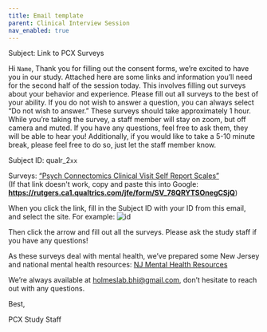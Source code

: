 ```yaml
---
title: Email template
parent: Clinical Interview Session
nav_enabled: true 
---
```


Subject: Link to PCX Surveys 

Hi `Name`,
Thank you for filling out the consent forms, we’re excited to have you in our study.
Attached here are some links and information you’ll need for the second half of the session today. This involves filling out surveys about your behavior and experience. Please fill out all surveys to the best of your ability. If you do not wish to answer a question, you can always select “Do not wish to answer.” These surveys should take approximately 1 hour.
While you’re taking the survey, a staff member will stay on zoom, but off camera and muted. If you have any questions, feel free to ask them, they will be able to hear you! Additionally, if you would like to take a 5-10 minute break, please feel free to do so, just let the staff member know.

Subject ID: qualr_2`xx`

Surveys: [“Psych Connectomics Clinical Visit Self Report Scales”](https://rutgers.ca1.qualtrics.com/jfe/form/SV_78QRYTSOnegCSjQ)  
(If that link doesn't work, copy and paste this into Google: **https://rutgers.ca1.qualtrics.com/jfe/form/SV_78QRYTSOnegCSjQ**)

When you click the link, fill in the Subject ID with your ID from this email, and select the site. For example:
![id](interview-session/id_in_survey.png)

Then click the arrow and fill out all the surveys. Please ask the study staff if you have any questions!

As these surveys deal with mental health, we’ve prepared some New Jersey and national mental health resources: [NJ Mental Health Resources](Mental_health_resources_NJ.pdf)
 
We’re always available at holmeslab.bhi@gmail.com, don’t hesitate to reach out with any questions. 

Best, 

PCX Study Staff

